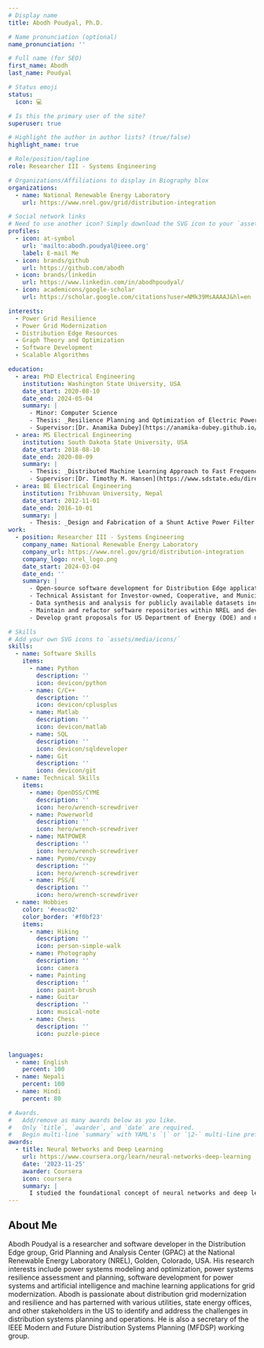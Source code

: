 ```yaml
---
# Display name
title: Abodh Poudyal, Ph.D.

# Name pronunciation (optional)
name_pronunciation: ''

# Full name (for SEO)
first_name: Abodh
last_name: Poudyal

# Status emoji
status:
  icon: 💻

# Is this the primary user of the site?
superuser: true

# Highlight the author in author lists? (true/false)
highlight_name: true

# Role/position/tagline
role: Researcher III - Systems Engineering

# Organizations/Affiliations to display in Biography blox
organizations:
  - name: National Renewable Energy Laboratory
    url: https://www.nrel.gov/grid/distribution-integration

# Social network links
# Need to use another icon? Simply download the SVG icon to your `assets/media/icons/` folder.
profiles:
  - icon: at-symbol
    url: 'mailto:abodh.poudyal@ieee.org'
    label: E-mail Me
  - icon: brands/github
    url: https://github.com/abodh
  - icon: brands/linkedin
    url: https://www.linkedin.com/in/abodhpoudyal/
  - icon: academicons/google-scholar
    url: https://scholar.google.com/citations?user=NMk39MsAAAAJ&hl=en

interests:
  - Power Grid Resilience
  - Power Grid Modernization
  - Distribution Edge Resources
  - Graph Theory and Optimization
  - Software Development
  - Scalable Algorithms

education:
  - area: PhD Electrical Engineering
    institution: Washington State University, USA
    date_start: 2020-08-10
    date_end: 2024-05-04
    summary: |
      - Minor: Computer Science
      - Thesis: _Resilience Planning and Optimization of Electric Power Systems against Extreme Weather Events._ 
      - Supervisor:[Dr. Anamika Dubey](https://anamika-dubey.github.io/).
  - area: MS Electrical Engineering
    institution: South Dakota State University, USA
    date_start: 2018-08-10
    date_end: 2020-08-09
    summary: |
      - Thesis: _Distributed Machine Learning Approach to Fast Frequency Response-based Inertia Estimation in Low Inertia Grids._ 
      - Supervisor:[Dr. Timothy M. Hansen](https://www.sdstate.edu/directory/tim-hansen).
  - area: BE Electrical Engineering
    institution: Tribhuvan University, Nepal
    date_start: 2012-11-01
    date_end: 2016-10-01
    summary: |
      - Thesis: _Design and Fabrication of a Shunt Active Power Filter for a 3-Phase 4-Wire System Using PQ Theory._ 
work:
  - position: Researcher III - Systems Engineering
    company_name: National Renewable Energy Laboratory
    company_url: https://www.nrel.gov/grid/distribution-integration
    company_logo: nrel_logo.png
    date_start: 2024-03-04
    date_end: ''
    summary: |
      - Open-source software development for Distribution Edge applications
      - Technical Assistant for Investor-owned, Cooperative, and Municipal utilities to modernize distribution systems planning practices
      - Data synthesis and analysis for publicly available datasets including EIA Form 861, FERC Form 1, National Weather Service database, EAGLE-I outage datasets, etc.
      - Maintain and refactor software repositories within NREL and develop tutorials and extensive documentation for internal and external users
      - Develop grant proposals for US Department of Energy (DOE) and non-DOE funding announcements and opportunities. 

# Skills
# Add your own SVG icons to `assets/media/icons/`
skills:
  - name: Software Skills
    items:
      - name: Python
        description: ''
        icon: devicon/python
      - name: C/C++
        description: ''
        icon: devicon/cplusplus
      - name: Matlab
        description: ''
        icon: devicon/matlab
      - name: SQL
        description: ''
        icon: devicon/sqldeveloper
      - name: Git
        description: ''
        icon: devicon/git
  - name: Technical Skills
    items:
      - name: OpenDSS/CYME
        description: ''
        icon: hero/wrench-screwdriver
      - name: Powerworld
        description: ''
        icon: hero/wrench-screwdriver
      - name: MATPOWER
        description: ''
        icon: hero/wrench-screwdriver
      - name: Pyomo/cvxpy
        description: ''
        icon: hero/wrench-screwdriver
      - name: PSS/E
        description: ''
        icon: hero/wrench-screwdriver
  - name: Hobbies
    color: '#eeac02'
    color_border: '#f0bf23'
    items:
      - name: Hiking
        description: ''
        icon: person-simple-walk
      - name: Photography
        description: ''
        icon: camera
      - name: Painting
        description: ''
        icon: paint-brush
      - name: Guitar
        description: ''
        icon: musical-note
      - name: Chess
        description: ''
        icon: puzzle-piece


languages:
  - name: English
    percent: 100
  - name: Nepali
    percent: 100
  - name: Hindi
    percent: 80

# Awards.
#   Add/remove as many awards below as you like.
#   Only `title`, `awarder`, and `date` are required.
#   Begin multi-line `summary` with YAML's `|` or `|2-` multi-line prefix and indent 2 spaces below.
awards:
  - title: Neural Networks and Deep Learning
    url: https://www.coursera.org/learn/neural-networks-deep-learning
    date: '2023-11-25'
    awarder: Coursera
    icon: coursera
    summary: |
      I studied the foundational concept of neural networks and deep learning. By the end, I was familiar with the significant technological trends driving the rise of deep learning; build, train, and apply fully connected deep neural networks; implement efficient (vectorized) neural networks; identify key parameters in a neural network’s architecture; and apply deep learning to your own applications.
---
```


## About Me

Abodh Poudyal is a researcher and software developer in the Distribution Edge group, Grid Planning and Analysis Center (GPAC) at the National Renewable Energy Laboratory (NREL), Golden, Colorado, USA. His research interests include power systems modeling and optimization, power systems resilience assessment and planning, software development for power systems and artificial intelligence and machine learning applications for grid modernization. Abodh is passionate about distribution grid modernization and resilience and has parterned with various utilities, state energy offices, and other stakeholders in the US to identify and address the challenges in distribution systems planning and operations. He is also a secretary of the IEEE Modern and Future Distribution Systems Planning (MFDSP) working group.

